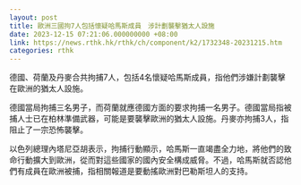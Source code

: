 ```yaml
---
layout: post
title: 歐洲三國拘7人包括懷疑哈馬斯成員　涉計劃襲擊猶太人設施
date: 2023-12-15 07:21:06.000000000 +08:00
link: https://news.rthk.hk/rthk/ch/component/k2/1732348-20231215.htm
categories: rthk
---
```


德國、荷蘭及丹麥合共拘捕7人，包括4名懷疑哈馬斯成員，指他們涉嫌計劃襲擊在歐洲的猶太人設施。

德國當局拘捕三名男子，而荷蘭就應德國方面的要求拘捕一名男子。德國當局指被捕人士已在柏林準備武器，可能是要襲擊歐洲的猶太人設施。丹麥亦拘捕3人，指阻止了一宗恐怖襲擊。

以色列總理內塔尼亞胡表示，拘捕行動顯示，哈馬斯一直竭盡全力地，將他們的致命行動擴大到歐洲，從而對這些國家的國內安全構成威脅。不過，哈馬斯就否認他們有成員在歐洲被捕，指相關報道是要動搖歐洲對巴勒斯坦人的支持。
